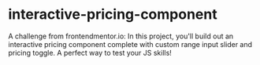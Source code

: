 # interactive-pricing-component
A challenge from frontendmentor.io: In this project, you'll build out an interactive pricing component complete with custom range input slider and pricing toggle. A perfect way to test your JS skills!
